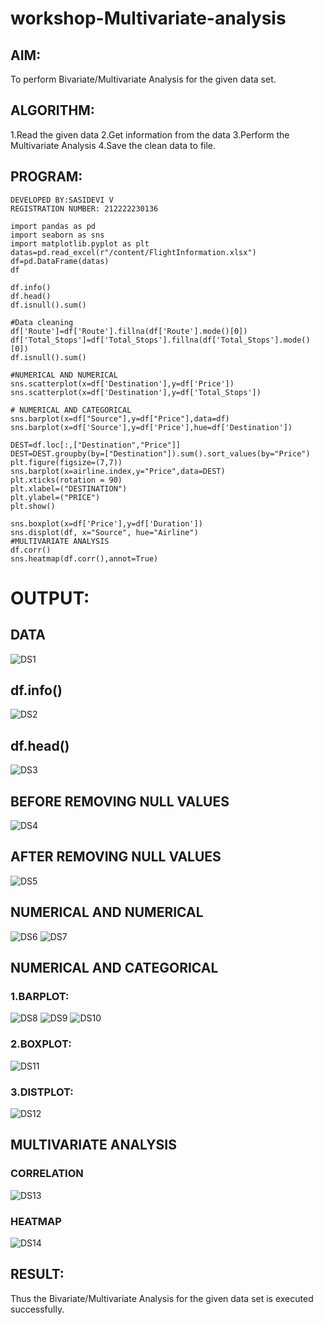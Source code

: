 # workshop-Multivariate-analysis
## AIM:
To perform Bivariate/Multivariate Analysis for the given data set.

## ALGORITHM:
1.Read the given data
2.Get information from the data
3.Perform the Multivariate Analysis
4.Save the clean data to file.

## PROGRAM:
```
DEVELOPED BY:SASIDEVI V
REGISTRATION NUMBER: 212222230136
```
```
import pandas as pd
import seaborn as sns
import matplotlib.pyplot as plt
datas=pd.read_excel(r"/content/FlightInformation.xlsx")
df=pd.DataFrame(datas)
df

df.info()
df.head()
df.isnull().sum()

#Data cleaning
df['Route']=df['Route'].fillna(df['Route'].mode()[0])
df['Total_Stops']=df['Total_Stops'].fillna(df['Total_Stops'].mode()[0])
df.isnull().sum()

#NUMERICAL AND NUMERICAL
sns.scatterplot(x=df['Destination'],y=df['Price'])
sns.scatterplot(x=df['Destination'],y=df['Total_Stops'])

# NUMERICAL AND CATEGORICAL
sns.barplot(x=df["Source"],y=df["Price"],data=df)
sns.barplot(x=df['Source'],y=df['Price'],hue=df['Destination'])

DEST=df.loc[:,["Destination","Price"]]
DEST=DEST.groupby(by=["Destination"]).sum().sort_values(by="Price")
plt.figure(figsize=(7,7))
sns.barplot(x=airline.index,y="Price",data=DEST)
plt.xticks(rotation = 90)
plt.xlabel=("DESTINATION")
plt.ylabel=("PRICE")
plt.show()

sns.boxplot(x=df['Price'],y=df['Duration'])
sns.displot(df, x="Source", hue="Airline")
#MULTIVARIATE ANALYSIS 
df.corr()
sns.heatmap(df.corr(),annot=True)
```
# OUTPUT:
## DATA
![DS1](https://user-images.githubusercontent.com/118707332/229976947-c7d852de-f647-461b-9d67-09b42d90879d.png)
## df.info()
![DS2](https://user-images.githubusercontent.com/118707332/229976952-af82dc26-31d9-4501-89c8-5c73c8b0c4b9.png)
## df.head()
![DS3](https://user-images.githubusercontent.com/118707332/229976986-972ab321-7c0d-421a-b523-26225135750d.png)
## BEFORE REMOVING NULL VALUES
![DS4](https://user-images.githubusercontent.com/118707332/229976995-e871cf30-38d9-476d-b4e4-f6efc4f4b812.png)
## AFTER REMOVING NULL VALUES
![DS5](https://user-images.githubusercontent.com/118707332/229977007-a20fe47d-d596-4d0a-a8bc-08b29e5f5f90.png)
## NUMERICAL AND NUMERICAL
![DS6](https://user-images.githubusercontent.com/118707332/229977021-99183b1e-c6f4-46a5-b47e-9f24f0dcc102.png)
![DS7](https://user-images.githubusercontent.com/118707332/229977025-6a3d15f1-af01-47a2-9970-52e8d315f0e0.png)
## NUMERICAL AND CATEGORICAL
### 1.BARPLOT:
![DS8](https://user-images.githubusercontent.com/118707332/229977032-bbc2cb57-a89c-4b6c-a4fe-d9237e31b42e.png)
![DS9](https://user-images.githubusercontent.com/118707332/229977070-09bfeefa-dfb2-4d98-a170-f5f96a175be8.png)
![DS10](https://user-images.githubusercontent.com/118707332/229977078-109cbac0-f618-4ff5-b78d-b2be4c9f1541.png)
### 2.BOXPLOT:
![DS11](https://user-images.githubusercontent.com/118707332/229977084-58c735f5-8e26-4cd8-bf64-08ea4a45f4a3.png)
### 3.DISTPLOT:
![DS12](https://user-images.githubusercontent.com/118707332/229977090-c312ce82-ae2c-4760-8e07-593a2e339a39.png)
## MULTIVARIATE ANALYSIS 
### CORRELATION
![DS13](https://user-images.githubusercontent.com/118707332/229977103-e4231bc9-cc2f-44c9-b814-ab1a57103342.png)
### HEATMAP
![DS14](https://user-images.githubusercontent.com/118707332/229977119-1d7c8635-6a54-4bd8-9851-e4d91ea0d0bc.png)


## RESULT:
Thus the Bivariate/Multivariate Analysis for the given data set is executed successfully.


